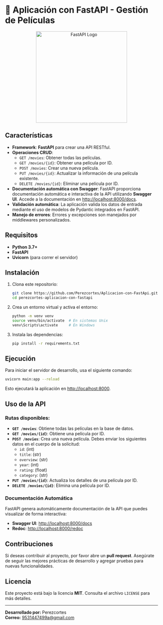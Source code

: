 
# 🚀 Aplicación con FastAPI - Gestión de Películas

<p align="center">
  <img src="https://fastapi.tiangolo.com/img/logo-margin/logo-teal.png" alt="FastAPI Logo" width="300">
</p>


## Características

- **Framework**: **FastAPI** para crear una API RESTful.
- **Operaciones CRUD**:
  - `GET /movies`: Obtener todas las películas.
  - `GET /movies/{id}`: Obtener una película por ID.
  - `POST /movies`: Crear una nueva película.
  - `PUT /movies/{id}`: Actualizar la información de una película existente.
  - `DELETE /movies/{id}`: Eliminar una película por ID.
- **Documentación automática con Swagger**: FastAPI proporciona documentación automática e interactiva de la API utilizando **Swagger UI**. Accede a la documentación en [http://localhost:8000/docs](http://localhost:8000/docs).
- **Validación automática**: La aplicación valida los datos de entrada mediante el uso de modelos de Pydantic integrados en FastAPI.
- **Manejo de errores**: Errores y excepciones son manejados por middlewares personalizados.

## Requisitos

- **Python 3.7+**
- **FastAPI**
- **Uvicorn** (para correr el servidor)

## Instalación

1. Clona este repositorio:
    ```bash
    git clone https://github.com/Perezcortes/Aplicacion-con-FastApi.git
    cd perezcortes-aplicacion-con-fastapi
    ```

2. Crea un entorno virtual y activa el entorno:
    ```bash
    python -m venv venv
    source venv/bin/activate  # En sistemas Unix
    venv\Scripts\activate     # En Windows
    ```

3. Instala las dependencias:
    ```bash
    pip install -r requirements.txt
    ```

## Ejecución

Para iniciar el servidor de desarrollo, usa el siguiente comando:

```bash
uvicorn main:app --reload
```

Esto ejecutará la aplicación en [http://localhost:8000](http://localhost:8000).

## Uso de la API

### Rutas disponibles:

- **`GET /movies`**: Obtiene todas las películas en la base de datos.
- **`GET /movies/{id}`**: Obtiene una película por ID.
- **`POST /movies`**: Crea una nueva película. Debes enviar los siguientes datos en el cuerpo de la solicitud:
    - `id`: (int)
    - `title`: (str)
    - `overview`: (str)
    - `year`: (int)
    - `rating`: (float)
    - `category`: (str)
- **`PUT /movies/{id}`**: Actualiza los detalles de una película por ID.
- **`DELETE /movies/{id}`**: Elimina una película por ID.

### Documentación Automática

FastAPI genera automáticamente documentación de la API que puedes visualizar de forma interactiva:

- **Swagger UI**: [http://localhost:8000/docs](http://localhost:8000/docs)
- **Redoc**: [http://localhost:8000/redoc](http://localhost:8000/redoc)

## Contribuciones

Si deseas contribuir al proyecto, por favor abre un **pull request**. Asegúrate de seguir las mejores prácticas de desarrollo y agregar pruebas para nuevas funcionalidades.

## Licencia

Este proyecto está bajo la licencia **MIT**. Consulta el archivo `LICENSE` para más detalles.

---

**Desarrollado por:** Perezcortes  
**Correo:** [9531447499a@gmail.com](mailto:9531447499a@gmail.com)
